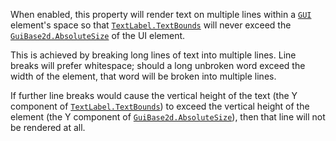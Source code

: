 When enabled, this property will render text on multiple lines within a
[`GUI`](https://create.roblox.com/docs/reference/engine/classes/TextLabel) element's space so that [`TextLabel.TextBounds`](https://create.roblox.com/docs/reference/engine/classes/TextLabel#TextBounds)
will never exceed the [`GuiBase2d.AbsoluteSize`](https://create.roblox.com/docs/reference/engine/classes/GuiBase2d#AbsoluteSize) of the UI element.

This is achieved by breaking long lines of text into multiple lines. Line
breaks will prefer whitespace; should a long unbroken word exceed the
width of the element, that word will be broken into multiple lines.

If further line breaks would cause the vertical height of the text (the Y
component of [`TextLabel.TextBounds`](https://create.roblox.com/docs/reference/engine/classes/TextLabel#TextBounds)) to exceed the vertical height
of the element (the Y component of [`GuiBase2d.AbsoluteSize`](https://create.roblox.com/docs/reference/engine/classes/GuiBase2d#AbsoluteSize)), then
that line will not be rendered at all.